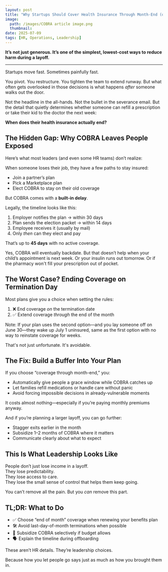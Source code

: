 ```yaml
---
layout: post
title: "Why Startups Should Cover Health Insurance Through Month-End (or Longer)"
image: 
  path: /images/COBRA article image.png
  thumbnail: 
date: 2025-07-09
tags: [HR, Operations, Leadership]
---
```



**It’s not just generous. It’s one of the simplest, lowest-cost ways to reduce harm during a layoff.**

---

Startups move fast. Sometimes painfully fast.

You pivot. You restructure. You tighten the team to extend runway. But what often gets overlooked in those decisions is what happens *after* someone walks out the door.

Not the headline in the all-hands. Not the bullet in the severance email. But the detail that quietly determines whether someone can refill a prescription or take their kid to the doctor the next week:

**When does their health insurance actually end?**



## The Hidden Gap: Why COBRA Leaves People Exposed

Here’s what most leaders (and even some HR teams) don’t realize:

When someone loses their job, they have a few paths to stay insured:

- Join a partner’s plan  
- Pick a Marketplace plan  
- Elect COBRA to stay on their old coverage  

But COBRA comes with a **built-in delay**.

Legally, the timeline looks like this:

1. Employer notifies the plan → within 30 days  
2. Plan sends the election packet → within 14 days  
3. Employee receives it (usually by mail)  
4. Only *then* can they elect and pay

That’s up to **45 days** with no active coverage.

Yes, COBRA will eventually backdate. But that doesn’t help when your child’s appointment is next week. Or your insulin runs out tomorrow. Or if the pharmacy won't fill your prescription out of pocket.


## The Worst Case? Ending Coverage on Termination Day

Most plans give you a choice when setting the rules:

1. ❌ End coverage *on* the termination date  
2. ✅ Extend coverage *through* the end of the month  

Note: If your plan uses the second option—and you lay someone off on June 30—they wake up July 1 uninsured, same as the first option with no way to reinstate coverage for weeks.

That's not just unfortunate. It's avoidable.


## The Fix: Build a Buffer Into Your Plan

If you choose “coverage through month-end,” you:

- Automatically give people a grace window while COBRA catches up  
- Let families refill medications or handle care without panic  
- Avoid forcing impossible decisions in already-vulnerable moments  

It costs almost nothing—especially if you’re paying monthly premiums anyway.

And if you’re planning a larger layoff, you can go further:

- Stagger exits earlier in the month  
- Subsidize 1–2 months of COBRA where it matters  
- Communicate clearly about what to expect  


## This Is What Leadership Looks Like

People don’t just lose income in a layoff.  
They lose predictability.  
They lose access to care.  
They lose the small sense of control that helps them keep going.

You can’t remove all the pain. But you *can* remove this part.


## TL;DR: What to Do

- ✅ Choose “end of month” coverage when renewing your benefits plan  
- 🛠️ Avoid last-day-of-month terminations when possible  
- 💸 Subsidize COBRA selectively if budget allows  
- 🗣️ Explain the timeline during offboarding  

These aren’t HR details. They’re leadership choices.

Because how you let people go says just as much as how you brought them in.

